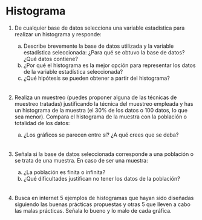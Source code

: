 <h1>Histograma</h1>

<ol>
<li>De cualquier base de datos selecciona una variable estadística para realizar un histograma y responde:</li>
  <ol type="a">
<li>Describe brevemente la base de datos utilizada y la variable estadística seleccionada: ¿Para qué se obtuvo la base de datos? ¿Qué datos contiene? </li>
<li>¿Por qué el histograma es la mejor opción para representar los datos de la variable estadística seleccionada?</li>
<li>¿Qué hipótesis se pueden obtener a partir del histograma?</li>
  </ol><br><br>
<li>Realiza un muestreo (puedes proponer alguna de las técnicas de muestreo tratadas) justificando la técnica del muestreo empleada y has un histograma de la muestra (el 30% de los datos o 100 datos, lo que sea menor). Compara el histograma de la muestra con la población o totalidad de los datos:</li>
  <ol type="a">
<li>¿Los gráficos se parecen entre sí? ¿A qué crees que se deba?</li>
  </ol><br><br>
<li>Señala si la base de datos seleccionada corresponde a una población o se trata de una muestra. En caso de ser una muestra:</li>
  <ol type="a">
<li>¿La población es finita o infinita?</li>
<li>¿Qué dificultades justifican no tener los datos de la población? </li>
  </ol><br><br>
<li>Busca en internet 5 ejemplos de histogramas que hayan sido diseñadas siguiendo las buenas prácticas propuestas y otras 5 que lleven a cabo las malas prácticas. Señala lo bueno y lo malo de cada gráfica. </li>
